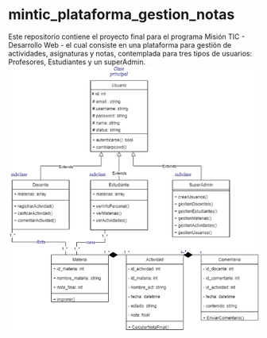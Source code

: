 # mintic_plataforma_gestion_notas
Este repositorio contiene el proyecto final para el programa Misión TIC - Desarrollo Web - el cual consiste en una plataforma para gestión de actividades, asignaturas y notas, contemplada para tres tipos de usuarios: Profesores, Estudiantes y un superAdmin.
![Image text](https://github.com/DanielaIH/mintic_plataforma_gestion_notas/blob/main/diagrama%20de%20clases%20final.png?raw=true)
